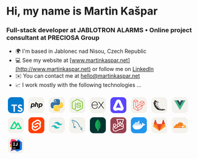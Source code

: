 # Hi, my name is Martin Kašpar

### Full-stack developer at JABLOTRON ALARMS • Online project consultant at PRECIOSA Group

- 🌍 I'm based in Jablonec nad Nisou, Czech Republic
- 💻 See my website at [www.martinkaspar.net](http://www.martinkaspar.net) or follow me on [LinkedIn](https://www.linkedin.com/in/kaspim)
- ✉️ You can contact me at [hello@martinkaspar.net](mailto:hello@martinkaspar.net)
- 📈 I work mostly with the following technologies ...

[<img style="margin: 4px; width: 42px; height: 42px" alt="TypeScript" width="42px" height="42px" src="/media/technologies/typescript.svg" />](https://www.typescriptlang.org/)
[<img style="margin: 4px; width: 42px; height: 42px" alt="PHP" width="42px" height="42px" src="/media/technologies/php.svg" />](https://www.php.net/)
[<img style="margin: 4px; width: 42px; height: 42px" alt="Python" width="42px" height="42px" src="/media/technologies/python.svg" />](https://www.python.org/)
[<img style="margin: 4px; width: 42px; height: 42px" alt="Node.js" width="42px" height="42px" src="/media/technologies/nodejs.svg" />](https://nodejs.org/)
[<img style="margin: 4px; width: 42px; height: 42px" alt="Express.js" width="42px" height="42px" src="/media/technologies/expressjs.svg" />](https://expressjs.com/)
[<img style="margin: 4px; width: 42px; height: 42px" alt="Adonis" width="42px" height="42px" src="/media/technologies/adonis.svg" />](https://adonisjs.com/)
[<img style="margin: 4px; width: 42px; height: 42px" alt="Laravel" width="42px" height="42px" src="/media/technologies/laravel.svg" />](https://laravel.com/)
[<img style="margin: 4px; width: 42px; height: 42px" alt="Flask" width="42px" height="42px" src="/media/technologies/flask.svg" />](https://flask.palletsprojects.com/)
[<img style="margin: 4px; width: 42px; height: 42px" alt="Vue.js" width="42px" height="42px" src="/media/technologies/vuejs.svg" />](https://vuejs.org/)
[<img style="margin: 4px; width: 42px; height: 42px" alt="Nuxt" width="42px" height="42px" src="/media/technologies/nuxtjs.svg" />](https://nuxt.com/)
[<img style="margin: 4px; width: 42px; height: 42px" alt="Svelte" width="42px" height="42px" src="/media/technologies/svelte.svg" />](https://svelte.dev/)
[<img style="margin: 4px; width: 42px; height: 42px" alt="TailwindCSS" width="42px" height="42px" src="/media/technologies/tailwindcss.svg" />](https://tailwindcss.com/)
[<img style="margin: 4px; width: 42px; height: 42px" alt="MySQL" width="42px" height="42px" src="/media/technologies/mysql.svg" />](https://www.mysql.com/)
[<img style="margin: 4px; width: 42px; height: 42px" alt="MongoDB" width="42px" height="42px" src="/media/technologies/mongodb.svg" />](https://www.mongodb.com/)
[<img style="margin: 4px; width: 42px; height: 42px" alt="Jest" width="42px" height="42px" src="/media/technologies/jest.svg" />](https://jestjs.io/)
[<img style="margin: 4px; width: 42px; height: 42px" alt="Docker" width="42px" height="42px" src="/media/technologies/docker.svg" />](https://www.docker.com/)
[<img style="margin: 4px; width: 42px; height: 42px" alt="GitLab" width="42px" height="42px" src="/media/technologies/gitlab.svg" />](https://www.gitlab.com/)
[<img style="margin: 4px; width: 42px; height: 42px" alt="CloudFlare" width="42px" height="42px" src="/media/technologies/cloudflare.svg" />](https://www.cloudflare.com/)
[<img style="margin: 4px; width: 42px; height: 42px" alt="JetBrains" width="42px" height="42px" src="/media/technologies/idea.svg" />](https://www.jetbrains.com/)
